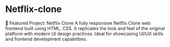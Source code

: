 # Netflix-clone
📂 Featured Project: Netflix Clone A fully responsive Netflix Clone web frontend built using HTML, CSS. It replicates the look and feel of the original platform with modern UI design practices. Ideal for showcasing UI/UX skills and frontend development capabilities.
